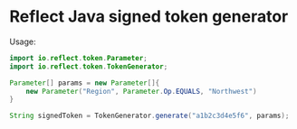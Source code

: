 # Reflect Java signed token generator

Usage:

```java
import io.reflect.token.Parameter;
import io.reflect.token.TokenGenerator;

Parameter[] params = new Parameter[]{
    new Parameter("Region", Parameter.Op.EQUALS, "Northwest")
}

String signedToken = TokenGenerator.generate("a1b2c3d4e5f6", params);
```
